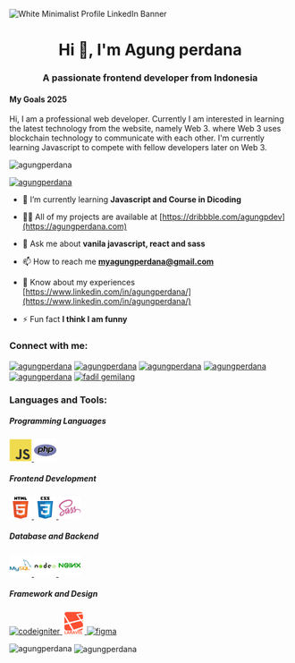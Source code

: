 ![White Minimalist Profile LinkedIn Banner](https://user-images.githubusercontent.com/50897936/210029167-10740b99-bb30-4e97-82a2-ddbe49a88222.png)


<h1 align="center">Hi 👋, I'm Agung perdana</h1>
<h3 align="center">A passionate frontend developer from Indonesia</h3>
<h4>My Goals 2025</h4>
<p>Hi, I am a professional web developer. Currently I am interested in learning the latest technology from the website, namely Web 3. where Web 3 uses blockchain technology to communicate with each other. I'm currently learning Javascript to compete with fellow developers later on Web 3.</p>

<p align="left"> <img src="https://komarev.com/ghpvc/?username=agungpdev&label=Profile%20views&color=0e75b6&style=flat" alt="agungperdana" /> </p>

<p align="left"> <a href="https://twitter.com/agungpdev" target="blank"><img src="https://img.shields.io/twitter/follow/agungpdev?logo=twitter&style=for-the-badge" alt="agungperdana" /></a> </p>

- 🌱 I’m currently learning **Javascript and Course in Dicoding**

- 👨‍💻 All of my projects are available at [https://dribbble.com/agungpdev](https://agungperdana.com)

- 💬 Ask me about **vanila javascript, react and sass**

- 📫 How to reach me **myagungperdana@gmail.com**

- 📄 Know about my experiences [https://www.linkedin.com/in/agungperdana/](https://www.linkedin.com/in/agungperdana/)

- ⚡ Fun fact **I think I am funny**

<h3 align="left">Connect with me:</h3>
<p align="left">
<a href="https://codepen.io/fadilgemilang" target="blank"><img align="center" src="https://raw.githubusercontent.com/rahuldkjain/github-profile-readme-generator/master/src/images/icons/Social/codepen.svg" alt="agungperdana" height="30" width="40" /></a>
<a href="https://twitter.com/agungpdev" target="blank"><img align="center" src="https://raw.githubusercontent.com/rahuldkjain/github-profile-readme-generator/master/src/images/icons/Social/twitter.svg" alt="agungperdana" height="30" width="40" /></a>
<a href="https://linkedin.com/in/agungperdana" target="blank"><img align="center" src="https://raw.githubusercontent.com/rahuldkjain/github-profile-readme-generator/master/src/images/icons/Social/linked-in-alt.svg" alt="agungperdana" height="30" width="40" /></a>
<a href="https://instagram.com/agungpdev" target="blank"><img align="center" src="https://raw.githubusercontent.com/rahuldkjain/github-profile-readme-generator/master/src/images/icons/Social/instagram.svg" alt="agungperdana" height="30" width="40" /></a>
<a href="https://dribbble.com/agungpdev" target="blank"><img align="center" src="https://raw.githubusercontent.com/rahuldkjain/github-profile-readme-generator/master/src/images/icons/Social/dribbble.svg" alt="agungperdana" height="30" width="40" /></a>
<a href="https://www.youtube.com/c/fadil gemilang" target="blank"><img align="center" src="https://raw.githubusercontent.com/rahuldkjain/github-profile-readme-generator/master/src/images/icons/Social/youtube.svg" alt="fadil gemilang" height="30" width="40" /></a>
</p>

<h3 align="left">Languages and Tools:</h3>
<h5>Programming Languages</h5>
<p>
<a href="https://developer.mozilla.org/en-US/docs/Web/JavaScript" target="_blank" rel="noreferrer"> <img src="https://raw.githubusercontent.com/devicons/devicon/master/icons/javascript/javascript-original.svg" alt="javascript" width="40" height="40"/> </a>
<a href="https://www.php.net" target="_blank" rel="noreferrer"> <img src="https://raw.githubusercontent.com/devicons/devicon/master/icons/php/php-original.svg" alt="php" width="40" height="40"/> </a>
</p>
<h5>Frontend Development</h5>
<p>
<a href="https://www.w3.org/html/" target="_blank" rel="noreferrer"> <img src="https://raw.githubusercontent.com/devicons/devicon/master/icons/html5/html5-original-wordmark.svg" alt="html5" width="40" height="40"/> </a> 
<a href="https://www.w3schools.com/css/" target="_blank" rel="noreferrer"> <img src="https://raw.githubusercontent.com/devicons/devicon/master/icons/css3/css3-original-wordmark.svg" alt="css3" width="40" height="40"/> </a>
<a href="https://sass-lang.com" target="_blank" rel="noreferrer"> <img src="https://raw.githubusercontent.com/devicons/devicon/master/icons/sass/sass-original.svg" alt="sass" width="40" height="40"/> </a>
</p>
<h5>Database and Backend</h5>
<p>
<a href="https://www.mysql.com/" target="_blank" rel="noreferrer"> <img src="https://raw.githubusercontent.com/devicons/devicon/master/icons/mysql/mysql-original-wordmark.svg" alt="mysql" width="40" height="40"/> </a>
<a href="https://nodejs.org" target="_blank" rel="noreferrer"> <img src="https://raw.githubusercontent.com/devicons/devicon/master/icons/nodejs/nodejs-original-wordmark.svg" alt="nodejs" width="40" height="40"/> </a>
<a href="https://www.nginx.com" target="_blank" rel="noreferrer"> <img src="https://raw.githubusercontent.com/devicons/devicon/master/icons/nginx/nginx-original.svg" alt="nginx" width="40" height="40"/> </a>
</p>
<h5>Framework and Design</h5>
<p align="left"> </a> <a href="https://codeigniter.com" target="_blank" rel="noreferrer"> <img src="https://cdn.worldvectorlogo.com/logos/codeigniter.svg" alt="codeigniter" width="40" height="40"/> </a>
<a href="https://laravel.com/" target="_blank" rel="noreferrer"> <img src="https://raw.githubusercontent.com/devicons/devicon/master/icons/laravel/laravel-plain-wordmark.svg" alt="laravel" width="40" height="40"/> </a>
<a href="https://www.figma.com/" target="_blank" rel="noreferrer"> <img src="https://www.vectorlogo.zone/logos/figma/figma-icon.svg" alt="figma" width="40" height="40"/></a>
</p>

<p><img align="left" src="https://github-readme-stats.vercel.app/api/top-langs?username=agungpdev&show_icons=true&locale=en&layout=compact" alt="agungperdana" /></p>

<p>&nbsp;<img align="center" src="https://github-readme-stats.vercel.app/api?username=agungpdev&show_icons=true&locale=en" alt="agungperdana" /></p>

